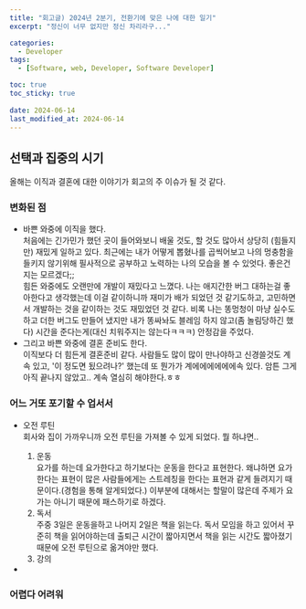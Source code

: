 ```yaml
---
title: "회고글) 2024년 2분기, 전환기에 맞은 나에 대한 일기"
excerpt: "정신이 너무 없지만 정신 차리라구..."

categories:
  - Developer
tags:
  - [Software, web, Developer, Software Developer]

toc: true
toc_sticky: true
 
date: 2024-06-14
last_modified_at: 2024-06-14
---   
```


## 선택과 집중의 시기
올해는 이직과 결혼에 대한 이야기가 회고의 주 이슈가 될 것 같다.

### 변화된 점
- 바쁜 와중에 이직을 했다.     
  처음에는 긴가민가 했던 곳이 들어와보니 배울 것도, 할 것도 많아서 상당히 (힘들지만) 재밌게 일하고 있다. 최근에는 내가 어떻게 뽑혔나를 곱씩어보고 나의 멍충함을 들키지 않기위해 필사적으로 공부하고 노력하는 나의 모습을 볼 수 있엇다. 좋은건지는 모르겠다;;    
  힘든 와중에도 오랜만에 개발이 재밌다고 느꼈다. 나는 애지간한 버그 대하는걸 좋아한다고 생각했는데 이걸 같이하니까 재미가 배가 되었던 것 같기도하고, 고민하면서 개발하는 것을 같이하는 것도 재밌었던 것 같다. 비록 나는 똥멍청이 마냥 실수도 하고 더한 버그도 만들어 냈지만 내가 똥싸놔도 블레임 하지 않고(좀 놀림당하긴 했다) 시간을 준다는게(대신 치워주지는 않는다ㅋㅋㅋ) 안정감을 주었다.     
- 그리고 바쁜 와중에 결혼 준비도 한다.    
  이직보다 더 힘든게 결혼준비 같다. 사람들도 많이 많이 만나야하고 신경쓸것도 계속 있고, '이 정도면 됬으려나?' 했는데 또 뭔가가 계에에에에에에속 있다. 암튼 그게 아직 끝나지 않았고.. 계속 열심히 해야한다.ㅎㅎ     

### 어느 거또 포기할 수 업서서
- 오전 루틴    
  회사와 집이 가까우니까 오전 루틴을 가져볼 수 있게 되었다. 뭘 하냐면..    
  1. 운동    
    요가를 하는데 요가한다고 하기보다는 운동을 한다고 표현한다. 왜냐하면 요가한다는 표현이 많은 사람들에게는 스트레칭을 한다는 표현과 같게 들려지기 때문이다.(경험을 통해 알게되었다.) 이부분에 대해서는 할말이 많은데 주제가 요가는 아니기 때문에 패스하기로 하겠다.    
  1. 독서    
    주중 3일은 운동을하고 나머지 2일은 책을 읽는다. 독서 모임을 하고 있어서 꾸준히 책을 읽어야하는데 출퇴근 시간이 짧아지면서 책을 읽는 시간도 짧아졌기 때문에 오전 루틴으로 옮겨야만 했다.
  1. 강의     

- 

### 어렵다 어려워